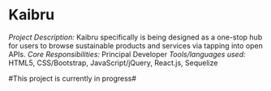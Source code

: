 # Kaibru

*Project Description:* Kaibru specifically is being designed as a one-stop hub for users to browse sustainable products and services via tapping into open APIs.
*Core Responsibilities:* Principal Developer
*Tools/languages used:* HTML5, CSS/Bootstrap, JavaScript/jQuery, React.js, Sequelize

#This project is currently in progress#